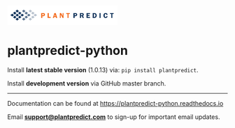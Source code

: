 <img src="docs/_images/FS_PlantPredict_Logo_Horz_RGB-01.png" width="50%" height="50%">

# plantpredict-python

Install **latest stable version** (1.0.13) via: `pip install plantpredict`.

Install **development version** via GitHub master branch.

---

Documentation can be found at https://plantpredict-python.readthedocs.io

Email **support@plantpredict.com** to sign-up for important email updates.
